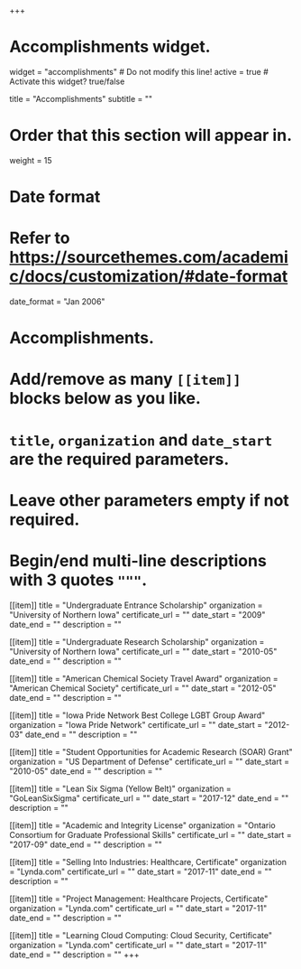 +++
# Accomplishments widget.
widget = "accomplishments"  # Do not modify this line!
active = true  # Activate this widget? true/false

title = "Accomplish&shy;ments"
subtitle = ""

# Order that this section will appear in.
weight = 15

# Date format
#   Refer to https://sourcethemes.com/academic/docs/customization/#date-format
date_format = "Jan 2006"

# Accomplishments.
#   Add/remove as many `[[item]]` blocks below as you like.
#   `title`, `organization` and `date_start` are the required parameters.
#   Leave other parameters empty if not required.
#   Begin/end multi-line descriptions with 3 quotes `"""`.

[[item]]
  title = "Undergraduate Entrance Scholarship"
  organization = "University of Northern Iowa"
  certificate_url = ""
  date_start = "2009"
  date_end = ""
  description = ""

[[item]]
  title = "Undergraduate Research Scholarship"
  organization = "University of Northern Iowa"
  certificate_url = ""
  date_start = "2010-05"
  date_end = ""
  description = ""
  
[[item]]
  title = "American Chemical Society Travel Award"
  organization = "American Chemical Society"
  certificate_url = ""
  date_start = "2012-05"
  date_end = ""
  description = ""

[[item]]
  title = "Iowa Pride Network Best College LGBT Group Award"
  organization = "Iowa Pride Network"
  certificate_url = ""
  date_start = "2012-03"
  date_end = ""
  description = ""
  
[[item]]
  title = "Student Opportunities for Academic Research (SOAR) Grant"
  organization = "US Department of Defense"
  certificate_url = ""
  date_start = "2010-05"
  date_end = ""
  description = ""
  
[[item]]
  title = "Lean Six Sigma (Yellow Belt)"
  organization = "GoLeanSixSigma"
  certificate_url = ""
  date_start = "2017-12"
  date_end = ""
  description = ""
  
[[item]]
  title = "Academic and Integrity License"
  organization = "Ontario Consortium for Graduate Professional Skills"
  certificate_url = ""
  date_start = "2017-09"
  date_end = ""
  description = ""
 
 [[item]]
  title = "Selling Into Industries: Healthcare, Certificate"
  organization = "Lynda.com"
  certificate_url = ""
  date_start = "2017-11"
  date_end = ""
  description = ""
  
 [[item]]
  title = "Project Management: Healthcare Projects, Certificate"
  organization = "Lynda.com"
  certificate_url = ""
  date_start = "2017-11"
  date_end = ""
  description = ""
  
 [[item]]
  title = "Learning Cloud Computing: Cloud Security, Certificate"
  organization = "Lynda.com"
  certificate_url = ""
  date_start = "2017-11"
  date_end = ""
  description = ""
+++
